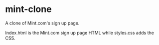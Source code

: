 # mint-clone
A clone of  Mint.com's sign up page.

Index.html is the Mint.com sign up page HTML while styles.css adds the CSS.
